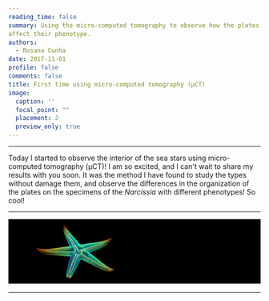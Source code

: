 ```yaml
--- 
reading_time: false
summary: Using the micro-computed tomography to observe how the plates that form the sea star body wall connect to each other and 
affect their phenotype.
authors:
  - Rosana Cunha
date: 2017-11-01
profile: false
comments: false
title: First time using micro-computed tomography (μCT)
image:
  caption: ''
  focal_point: ""
  placement: 2
  preview_only: true
---
```


---

Today I started to observe the interior of the sea stars using micro-computed tomography (μCT)! I am so excited, and I can't wait to share my 
results with you soon. It was the method I have found to study the types without damage them, and observe the differences in the organization
of the plates on the specimens of the _Narcissia_ with different phenotypes! So cool! 

---

![Micro Ct](https://raw.githubusercontent.com/rosanafcunha/rosanafcunha/master/static/media/Tomo.png "Tomografia")

---

